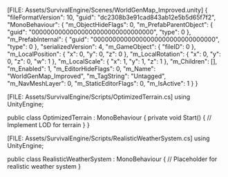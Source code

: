 [FILE: Assets/SurvivalEngine/Scenes/WorldGenMap_Improved.unity]
{
  "fileFormatVersion": 10,
  "guid": "dc2308b3e91cad843ab12e5b5d65f7f2",
  "MonoBehaviour": {
    "m_ObjectHideFlags": 0,
    "m_PrefabParentObject": { "guid": "00000000000000000000000000000000", "type": 0 },
    "m_PrefabInternal": { "guid": "00000000000000000000000000000000", "type": 0 },
    "serializedVersion": 4,
    "m_GameObject": { "fileID": 0 },
    "m_LocalPosition": { "x": 0, "y": 0, "z": 0 },
    "m_LocalRotation": { "x": 0, "y": 0, "z": 0, "w": 1 },
    "m_LocalScale": { "x": 1, "y": 1, "z": 1 },
    "m_Children": [],
    "m_Enabled": 1,
    "m_EditorHideFlags": 0,
    "m_Name": "WorldGenMap_Improved",
    "m_TagString": "Untagged",
    "m_NavMeshLayer": 0,
    "m_StaticEditorFlags": 0,
    "m_IsActive": 1
  }
}

[FILE: Assets/SurvivalEngine/Scripts/OptimizedTerrain.cs]
using UnityEngine;

public class OptimizedTerrain : MonoBehaviour
{
    private void Start()
    {
        // Implement LOD for terrain
    }
}

[FILE: Assets/SurvivalEngine/Scripts/RealisticWeatherSystem.cs]
using UnityEngine;

public class RealisticWeatherSystem : MonoBehaviour
{
    // Placeholder for realistic weather system
}
